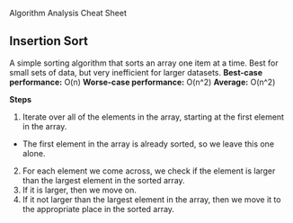 Algorithm Analysis Cheat Sheet

## Insertion Sort
A simple sorting algorithm that sorts an array one item at a time. Best for small sets of data, but very inefficient for larger datasets.
**Best-case performance:** O(n)
**Worse-case performance:** O(n^2)
**Average:** O(n^2)

**Steps**
1. Iterate over all of the elements in the array, starting at the first element in the array.
  * The first element in the array is already sorted, so we leave this one alone.
2. For each element we come across, we check if the element is larger than the largest element in the sorted array.
3. If it is larger, then we move on.
4. If it not larger than the largest element in the array, then we move it to the appropriate place in the sorted array.


